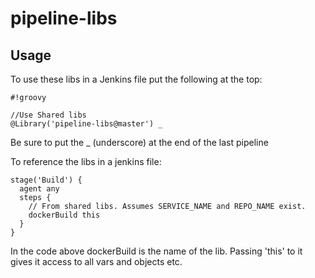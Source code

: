 # pipeline-libs
## Usage
To use these libs in a Jenkins file put the following at the top:
```
#!groovy

//Use Shared libs
@Library('pipeline-libs@master') _
```
Be sure to put the _ (underscore) at the end of the last pipeline

To reference the libs in a jenkins file:
```
stage('Build') {
  agent any
  steps {
    // From shared libs. Assumes SERVICE_NAME and REPO_NAME exist.
    dockerBuild this
  }
}
```
In the code above dockerBuild is the name of the lib. Passing 'this' to it gives it access to all vars and objects etc.
